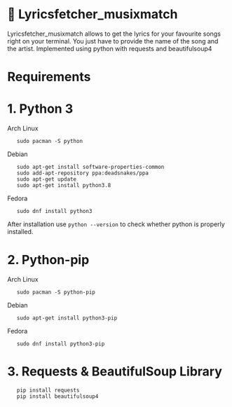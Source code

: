 # 🎵 Lyricsfetcher_musixmatch

Lyricsfetcher_musixmatch allows to get the lyrics for your favourite songs right on your terminal. You just have to provide the name of the song and the artist. Implemented using python with requests and beautifulsoup4

# Requirements

# 1. Python 3

   Arch Linux
    
       sudo pacman -S python
    
   Debian
  
       sudo apt-get install software-properties-common
       sudo add-apt-repository ppa:deadsnakes/ppa
       sudo apt-get update
       sudo apt-get install python3.8
    
   Fedora
  
       sudo dnf install python3
    
   After installation use `python --version` to check whether python is properly installed.
  
# 2. Python-pip

   Arch Linux
    
       sudo pacman -S python-pip    
    
   Debian
  
       sudo apt-get install python3-pip
    
   Fedora
  
       sudo dnf install python3-pip
    
# 3. Requests & BeautifulSoup Library

       pip install requests
       pip install beautifulsoup4

      
